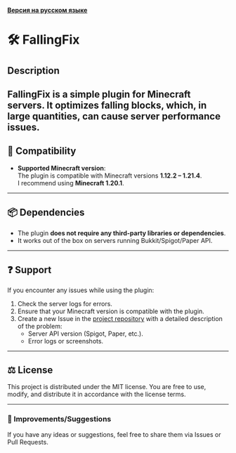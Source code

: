 **[Версия на русском языке](https://github.com/afillimonov/MCServerAdder/blob/main/README-ru.md)**
# 🛠 FallingFix

## Description
FallingFix is a simple plugin for Minecraft servers. It optimizes falling blocks, which, in large quantities, can cause server performance issues.
---

## 🔧 Compatibility

- **Supported Minecraft version**:  
  The plugin is compatible with Minecraft versions **1.12.2 – 1.21.4**.  
  I recommend using **Minecraft 1.20.1**.

---

## 📦 Dependencies

- The plugin **does not require any third-party libraries or dependencies**.  
- It works out of the box on servers running Bukkit/Spigot/Paper API.

---

## ❓ Support

If you encounter any issues while using the plugin:
1. Check the server logs for errors.
2. Ensure that your Minecraft version is compatible with the plugin.
3. Create a new Issue in the [project repository](https://github.com/afillimonov/FallingFix/issues) with a detailed description of the problem:
   - Server API version (Spigot, Paper, etc.).
   - Error logs or screenshots.

---

## ⚖️ License

This project is distributed under the MIT license. You are free to use, modify, and distribute it in accordance with the license terms.

---

### 🌟 Improvements/Suggestions

If you have any ideas or suggestions, feel free to share them via Issues or Pull Requests.
